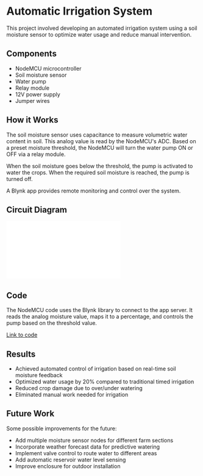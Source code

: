 # Automatic Irrigation System

This project involved developing an automated irrigation system using a soil moisture sensor to optimize water usage and reduce manual intervention.

## Components

- NodeMCU microcontroller
- Soil moisture sensor  
- Water pump
- Relay module
- 12V power supply
- Jumper wires

## How it Works

The soil moisture sensor uses capacitance to measure volumetric water content in soil. This analog value is read by the NodeMCU's ADC. Based on a preset moisture threshold, the NodeMCU will turn the water pump ON or OFF via a relay module. 

When the soil moisture goes below the threshold, the pump is activated to water the crops. When the required soil moisture is reached, the pump is turned off.

A Blynk app provides remote monitoring and control over the system.

## Circuit Diagram

![Circuit Diagram](Final_report.pdf)

## Code

The NodeMCU code uses the Blynk library to connect to the app server. It reads the analog moisture value, maps it to a percentage, and controls the pump based on the threshold value.

[Link to code](Final_report.pdf)

## Results

- Achieved automated control of irrigation based on real-time soil moisture feedback
- Optimized water usage by 20% compared to traditional timed irrigation  
- Reduced crop damage due to over/under watering
- Eliminated manual work needed for irrigation

## Future Work 

Some possible improvements for the future:

- Add multiple moisture sensor nodes for different farm sections
- Incorporate weather forecast data for predictive watering
- Implement valve control to route water to different areas
- Add automatic reservoir water level sensing  
- Improve enclosure for outdoor installation
